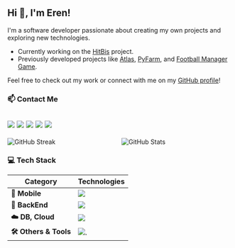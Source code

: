 ## Hi 👋, I'm Eren!

I'm a software developer passionate about creating my own projects and exploring new technologies.
- Currently working on the [HitBis](https://github.com/ErenElagz/HitBis) project.
- Previously developed projects like [Atlas](https://github.com/ErenElagz/Atlas), [PyFarm](https://github.com/ErenElagz/PyFarm), and [Football Manager Game](https://github.com/ErenElagz/Football-Manager-Game).

Feel free to check out my work or connect with me on my [GitHub profile](https://github.com/ErenElagz)!

### 📫 Contact Me
[![](https://skillicons.dev/icons?i=gmail)](mailto:erenelagz@gmail.com)
[![](https://skills-icons.vercel.app/api/icons?i=x)](https://twitter.com/erenelagz)
[![](https://skillicons.dev/icons?i=linkedin)](https://www.linkedin.com/in/erenelagz)
[![](https://skillicons.dev/icons?i=instagram)](https://www.instagram.com/erenelagz)
[![](https://skillicons.dev/icons?i=discord)](https://discordapp.com/users/erenelagz)
---

<div style="display: flex; gap: 10px;">
  <img src="https://streak-stats.demolab.com?user=erenelagz&theme=github-dark&hide_border=true" alt="GitHub Streak" style="flex: 1;" />
  <img src="https://github-readme-stats.vercel.app/api?username=erenelagz&show_icons=true&theme=dark&title_color=ffffff&text_color=ffffff&bg_color=0d1117&hide_border=true&locale=en" alt="GitHub Stats" style="flex: 1;" />
</div>

### 💻 Tech Stack
| **Category**          | **Technologies**                                                                                    |
|-----------------------|-----------------------------------------------------------------------------------------------------|
| **📱 Mobile**         | [![](https://skillicons.dev/icons?i=react,androidstudio)](https://github.com/erenelagz)             |
| **🧱 BackEnd**        | [![](https://skillicons.dev/icons?i=nodejs,express,nginx)](https://skillicons.dev)                  |
| **☁️ DB, Cloud**      | [![](https://skillicons.dev/icons?i=aws,gcp,mongodb,sqlite)](https://skillicons.dev)                |
| **🛠️ Others & Tools** | ![.](https://skillicons.dev/icons?i=figma,blender,firebase,wordpress,py,electron,tensorflow,arduino)|

